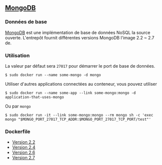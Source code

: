 ## [MongoDB](https://registry.hub.docker.com/_/mongo/)

### Données de base

[MongoDB](https://en.wikipedia.org/wiki/MongoDB) est une implémentation de base de données NoSQL la source ouverte.
L'entrepôt fournit différentes versions MongoDB l'image 2.2 ~ 2.7 de.

### Utilisation

La valeur par défaut sera `27017` pour démarrer le port de base de données.
```
$ sudo docker run --name some-mongo -d mongo
```

Utiliser d'autres applications connectées au conteneur, vous pouvez utiliser
```
$ sudo docker run --name some-app --link some-mongo:mongo -d application-that-uses-mongo
```
Ou par `mongo`
```
$ sudo docker run -it --link some-mongo:mongo --rm mongo sh -c 'exec mongo "$MONGO_PORT_27017_TCP_ADDR:$MONGO_PORT_27017_TCP_PORT/test"'
```

### Dockerfile
* [Version 2.2](https://github.com/docker-library/mongo/blob/77c841472ccb6cc87fea1218269d097405edc6cb/2.2/Dockerfile)
* [Version 2.4](https://github.com/docker-library/mongo/blob/807078cb7b5f0289f6dabf9f6875d5318122bc30/2.4/Dockerfile)
* [Version 2.6](https://github.com/docker-library/mongo/blob/77c841472ccb6cc87fea1218269d097405edc6cb/2.6/Dockerfile)
* [Version 2.7](https://github.com/docker-library/mongo/blob/807078cb7b5f0289f6dabf9f6875d5318122bc30/2.7/Dockerfile)
